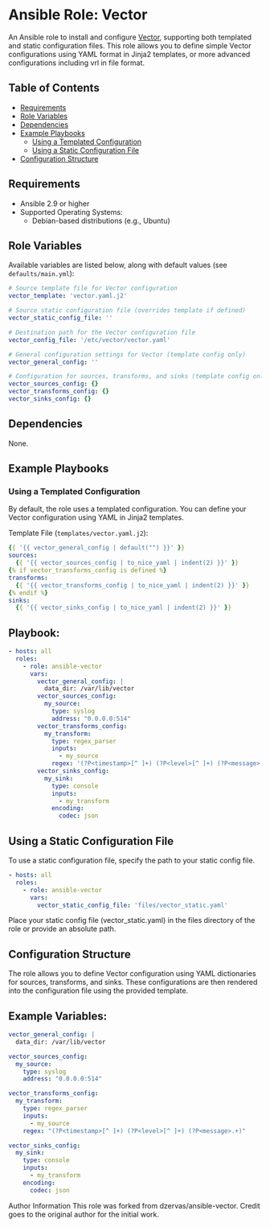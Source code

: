 # Ansible Role: Vector

An Ansible role to install and configure [Vector](https://vector.dev/), supporting both templated and static configuration files. This role allows you to define simple Vector configurations using YAML format in Jinja2 templates, or more advanced configurations including vrl in file format.

## Table of Contents

- [Requirements](#requirements)
- [Role Variables](#role-variables)
- [Dependencies](#dependencies)
- [Example Playbooks](#example-playbooks)
  - [Using a Templated Configuration](#using-a-templated-configuration)
  - [Using a Static Configuration File](#using-a-static-configuration-file)
- [Configuration Structure](#configuration-structure)

## Requirements

- Ansible 2.9 or higher
- Supported Operating Systems:
  - Debian-based distributions (e.g., Ubuntu)

## Role Variables

Available variables are listed below, along with default values (see `defaults/main.yml`):

```yaml
# Source template file for Vector configuration
vector_template: 'vector.yaml.j2'

# Source static configuration file (overrides template if defined)
vector_static_config_file: ''

# Destination path for the Vector configuration file
vector_config_file: '/etc/vector/vector.yaml'

# General configuration settings for Vector (template config only)
vector_general_config: ''

# Configuration for sources, transforms, and sinks (template config only)
vector_sources_config: {}
vector_transforms_config: {}
vector_sinks_config: {}
```

## Dependencies
None.

## Example Playbooks
### Using a Templated Configuration
By default, the role uses a templated configuration. You can define your Vector configuration using YAML in Jinja2 templates.

Template File (`templates/vector.yaml.j2`):

```yaml
{{ '{{ vector_general_config | default("") }}' }}
sources:
  {{ '{{ vector_sources_config | to_nice_yaml | indent(2) }}' }}
{% if vector_transforms_config is defined %}
transforms:
  {{ '{{ vector_transforms_config | to_nice_yaml | indent(2) }}' }}
{% endif %}
sinks:
  {{ '{{ vector_sinks_config | to_nice_yaml | indent(2) }}' }}
```

## Playbook:

```yaml
- hosts: all
  roles:
    - role: ansible-vector
      vars:
        vector_general_config: |
          data_dir: /var/lib/vector
        vector_sources_config:
          my_source:
            type: syslog
            address: "0.0.0.0:514"
        vector_transforms_config:
          my_transform:
            type: regex_parser
            inputs:
              - my_source
            regex: '(?P<timestamp>[^ ]+) (?P<level>[^ ]+) (?P<message>.+)'
        vector_sinks_config:
          my_sink:
            type: console
            inputs:
              - my_transform
            encoding:
              codec: json
```

## Using a Static Configuration File
To use a static configuration file, specify the path to your static config file.

```yaml
- hosts: all
  roles:
    - role: ansible-vector
      vars:
        vector_static_config_file: 'files/vector_static.yaml'
```
Place your static config file (vector_static.yaml) in the files directory of the role or provide an absolute path.

## Configuration Structure
The role allows you to define Vector configuration using YAML dictionaries for sources, transforms, and sinks. These configurations are then rendered into the configuration file using the provided template.

## Example Variables:

```yaml
vector_general_config: |
  data_dir: /var/lib/vector

vector_sources_config:
  my_source:
    type: syslog
    address: "0.0.0.0:514"

vector_transforms_config:
  my_transform:
    type: regex_parser
    inputs:
      - my_source
    regex: "(?P<timestamp>[^ ]+) (?P<level>[^ ]+) (?P<message>.+)"

vector_sinks_config:
  my_sink:
    type: console
    inputs:
      - my_transform
    encoding:
      codec: json
```

Author Information
This role was forked from dzervas/ansible-vector. Credit goes to the original author for the initial work.

